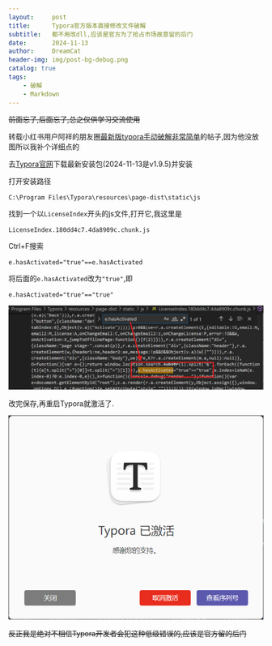 ```yaml
---
layout:     post
title:      Typora官方版本直接修改文件破解
subtitle:   都不用改dll,应该是官方为了抢占市场故意留的后门
date:       2024-11-13
author:     DreamCat
header-img: img/post-bg-debug.png
catalog: true
tags:
    - 破解
    - Markdown
---
```


~~前面忘了,后面忘了,总之仅供学习交流使用~~

转载小红书用户阿祥的朋友圈<a href="http://xhslink.com/a/KEEbNig17WDZ" target="_blank">最新版typora手动破解非常简单</a>的帖子,因为他没放图所以我补个详细点的

去<a href="https://typoraio.cn/" target="_blank">Typora官网</a>下载最新安装包(2024-11-13是v1.9.5)并安装


打开安装路径
```
C:\Program Files\Typora\resources\page-dist\static\js
```
找到一个以`LicenseIndex`开头的js文件,打开它,我这里是
```
LicenseIndex.180dd4c7.4da8909c.chunk.js
```

Ctrl+F搜索
```
e.hasActivated="true"==e.hasActivated
```

将后面的`e.hasActivated`改为`"true"`,即
```
e.hasActivated="true"=="true"
```

![](https://github.com/DreamingCats/dreamingcats.github.io/raw/main/img/Markdown/e.hasActivated.png)

改完保存,再重启Typora就激活了.

![](https://github.com/DreamingCats/dreamingcats.github.io/raw/main/img/Markdown/Typora激活.png)


~~反正我是绝对不相信Typora开发者会犯这种低级错误的,应该是官方留的后门~~